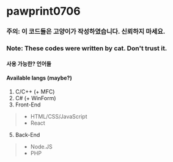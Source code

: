 # pawprint0706

### 주의: 이 코드들은 고양이가 작성하였습니다. 신뢰하지 마세요.
### Note: These codes were written by cat. Don't trust it.

#### 사용 가능한? 언어들
#### Available langs (maybe?)
1. C/C++ (+ MFC)
2. C# (+ WinForm)
3. Front-End
> - HTML/CSS/JavaScript
> - React
5. Back-End
> - Node.JS
> - PHP
